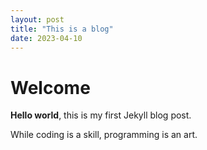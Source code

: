 ```yaml
---
layout: post
title: "This is a blog"
date: 2023-04-10
---
```


# Welcome

**Hello world**, this is my first Jekyll blog post.

While coding is a skill, programming is an art.


<img data-canonical-src="https://kprofiles.com/wp-content/uploads/2019/01/cje-900x600.jpeg" style="max-width: 100%;">

<!-- <img src="https://kprofiles.com/wp-content/uploads/2019/01/cje-900x600.jpeg" /> -->
